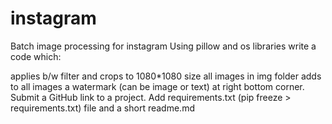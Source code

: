 # instagram
Batch image processing for instagram
Using pillow and os libraries write a code which:

applies b/w filter and crops to 1080*1080 size all images in img folder
adds to all images a watermark (can be image or text) at right bottom corner.
Submit a GitHub link to a project. Add requirements.txt (pip freeze > requirements.txt) file and a short readme.md
